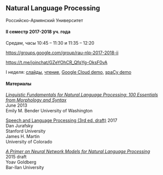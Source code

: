 
## Natural Language Processing
Российско-Армянский Университет


#### II семестр 2017-2018 уч. года

Средам, часы 10:45 – 11:30 и 11:35 – 12:20

<https://groups.google.com/group/rau-nlp-2017-2018-ii>

<https://t.me/joinchat/GZeYOhCR_QfqYg-OksF0vA>

I неделя: 
[слайды](https://docs.google.com/presentation/d/1HmLNAyfuXGqEEcEDDwXbz88StRuLv5ZgdTmWnGeolY4/edit?usp=sharing), 
[чтение](https://norvig.com/spell-correct.html), 
[Google Cloud demo](https://cloud.google.com/natural-language/), 
[spaCy demo](https://demos.explosion.ai/displacy/)


#### Материалы

[*Linguistic Fundamentals for Natural Language Processing: 100 Essentials from Morphology and Syntax*](http://www.morganclaypool.com/doi/abs/10.2200/S00493ED1V01Y201303HLT020
)  
June 2013  
Emily M. Bender 
University of Washington  

[Speech and Language Processing (3rd ed. draft)](https://web.stanford.edu/~jurafsky/slp3/)
2017     
Dan Jurafsky  
Stanford University  
James H. Martin  
University of Colorado

[*A Primer on Neural Network Models for Natural Language Processing*](http://u.cs.biu.ac.il/~yogo/nnlp.pdf)  
2015 draft  
Yoav Goldberg  
Bar-Ilan University  


